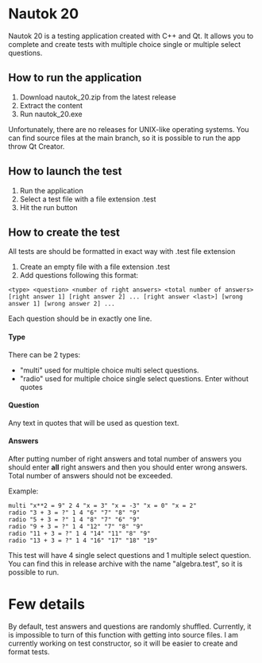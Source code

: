 # Nautok 20 
Nautok 20 is a testing application created with C++ and Qt. It allows you to complete and create tests with multiple choice single or multiple select questions.


## How to run the application

1. Download nautok_20.zip from the latest release
2. Extract the content
3. Run nautok_20.exe

Unfortunately, there are no releases for UNIX-like operating systems. You can find source files at the main branch, so it is possible to run the app throw Qt Creator. 

## How to launch the test

1. Run the application
2. Select a test file with a file extension .test
3. Hit the run button

## How to create the test

All tests are should be formatted in exact way with .test file extension

1. Create an empty file with a file extension .test
2. Add questions following this format:
```
<type> <question> <number of right answers> <total number of answers> [right answer 1] [right answer 2] ... [right answer <last>] [wrong answer 1] [wrong answer 2] ...
```
Each question should be in exactly one line.

#### Type
There can be 2 types:
- "multi" used for multiple choice multi select questions.
- "radio" used for multiple choice single select questions.
Enter without quotes
#### Question
Any text in quotes that will be used as question text.

#### Answers
After putting number of right answers and total number of answers you should enter **all** right answers and then you should enter wrong answers. Total number of answers should not be exceeded.

Example: 

```
multi "x**2 = 9" 2 4 "x = 3" "x = -3" "x = 0" "x = 2"
radio "3 + 3 = ?" 1 4 "6" "7" "8" "9"
radio "5 + 3 = ?" 1 4 "8" "7" "6" "9"
radio "9 + 3 = ?" 1 4 "12" "7" "8" "9"
radio "11 + 3 = ?" 1 4 "14" "11" "8" "9"
radio "13 + 3 = ?" 1 4 "16" "17" "18" "19"
```

This test will have 4 single select questions and 1 multiple select question. You can find this in release archive with the name "algebra.test", so it is possible to run.

# Few details
By default, test answers and questions are randomly shuffled. Currently, it is impossible to turn of this function with getting into source files.
I am currently working on test constructor, so it will be easier to create and format tests.
